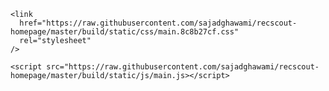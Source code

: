     <link
      href="https://raw.githubusercontent.com/sajadghawami/recscout-homepage/master/build/static/css/main.8c8b27cf.css"
      rel="stylesheet"
    />

    <script src="https://raw.githubusercontent.com/sajadghawami/recscout-homepage/master/build/static/js/main.js></script>
